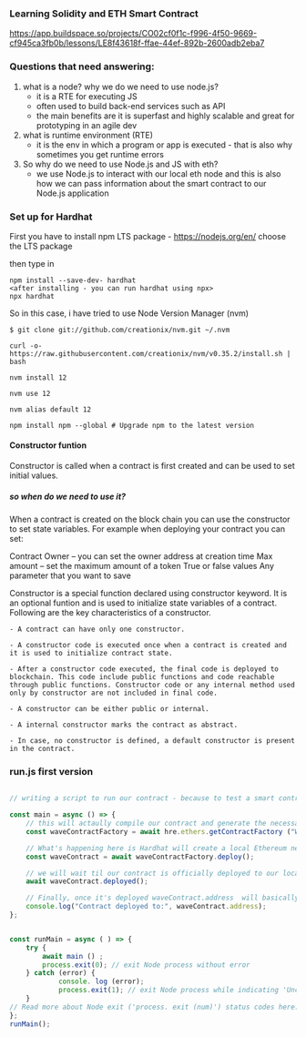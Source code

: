 ### Learning Solidity and ETH Smart Contract 

https://app.buildspace.so/projects/CO02cf0f1c-f996-4f50-9669-cf945ca3fb0b/lessons/LE8f43618f-ffae-44ef-892b-2600adb2eba7

### Questions that need answering: 

1. what is a node? why we do we need to use node.js? 
    - it is a RTE for executing JS 
    - often used to build back-end services such as API 
    - the main benefits are it is superfast and highly scalable and great for prototyping in an agile dev  
2. what is runtime environment (RTE)
    - it is the env in which a program or app is executed - that is also why sometimes you get runtime errors 
3. So why do we need to use Node.js and JS with eth? 
    - we use Node.js to interact with our local eth node and this is also how we can pass information about the smart contract to our Node.js application 






### Set up for Hardhat 

First you have to install npm LTS package - https://nodejs.org/en/
choose the LTS package 

then type in 
````
npm install --save-dev- hardhat
<after installing - you can run hardhat using npx>
npx hardhat 
````

So in this case, i have tried to use Node Version Manager (nvm) 
```` terminal
$ git clone git://github.com/creationix/nvm.git ~/.nvm

curl -o- https://raw.githubusercontent.com/creationix/nvm/v0.35.2/install.sh | bash

nvm install 12

nvm use 12

nvm alias default 12

npm install npm --global # Upgrade npm to the latest version
````

#### Constructor funtion

Constructor is called when a contract is first created and can be used to set initial values. 

##### so when do we need to use it? 
When a contract is created on the block chain you can use the constructor to set state variables. For example when deploying your contract you can set:  

Contract Owner – you can set the owner address at creation time
Max amount – set the maximum amount of a token
True or false values
Any parameter that you want to save

Constructor is a special function declared using constructor keyword. It is an optional funtion and is used to initialize state variables of a contract. Following are the key characteristics of a constructor.

    - A contract can have only one constructor.

    - A constructor code is executed once when a contract is created and it is used to initialize contract state.

    - After a constructor code executed, the final code is deployed to blockchain. This code include public functions and code reachable through public functions. Constructor code or any internal method used only by constructor are not included in final code.

    - A constructor can be either public or internal.

    - A internal constructor marks the contract as abstract.

    - In case, no constructor is defined, a default constructor is present in the contract.

### run.js first version 

```` javascript 

// writing a script to run our contract - because to test a smart contract we have to compile, deploy then execute 

const main = async () => {
    // this will actaully compile our contract and generate the necessary files we need to work with our contract under the artifacts directory.
    const waveContractFactory = await hre.ethers.getContractFactory ("WavePortal");

    // What's happening here is Hardhat will create a local Ethereum network for us, but just for this contract. Then, after the script completes it'll destroy that local network. So, every time you run the contract, it'll be a fresh blockchain. What's the point? It's kinda like refreshing your local server every time so you always start from a clean slate which makes it easy to debug errors.
    const waveContract = await waveContractFactory.deploy();

    // we will wait til our contract is officially deployed to our local blockchain! our constructor runs when we actually deploy
    await waveContract.deployed();

    // Finally, once it's deployed waveContract.address  will basically give us the address of the deployed contract. This address is how we can actually find our contract on the blockchain. There are millions of contracts on the actual blockchain. So, this address gives us easy access to the contract we're interested in working with! This will be more important a bit later once we deploy to a real Ethereum network.
    console.log("Contract deployed to:", waveContract.address);
};


const runMain = async ( ) => {
    try {
        await main () ;
        process.exit(0); // exit Node process without error
    } catch (error) {
            console. log (error);
            process.exit(1); // exit Node process while indicating 'Uncaught Fatal Exception' error
    }
// Read more about Node exit ('process. exit (num)') status codes here: https://stackoverflow.com/a/4716
};
runMain();

````










